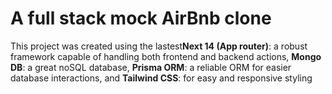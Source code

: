 <h1>A full stack mock AirBnb clone</h1>
<p>This project was created using the lastest<strong>Next 14 (App router)</strong>: a robust framework capable of handling both frontend and backend actions, <strong>Mongo DB</strong>: a great noSQL database, <strong>Prisma ORM</strong>: a reliable ORM for easier database interactions, and <strong>Tailwind CSS</strong>: for easy and responsive styling<p>
